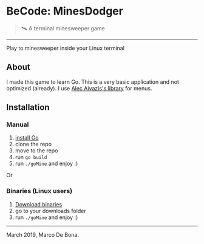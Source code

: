 # BeCode: MinesDodger

> 🛰️ A terminal minesweeper game

---

Play to minesweeper inside your Linux terminal

## About

I made this game to learn Go. This is a very basic application and not optimized (already).
I use [Alec Aivazis's library](https://github.com/AlecAivazis/survey) for menus.

## Installation

### Manual
1. [install Go](https://golang.org/doc/install)
2. clone the repo
3. move to the repo
4. run `go build`
5. run `./goMine` and enjoy :)

Or

### Binaries (Linux users)
1. [Download binaries](https://github.com/AnarionBe/MinesDodger/releases)
2. go to your downloads folder
3. run `./goMine` and enjoy :)

---

March 2019, Marco De Bona.
